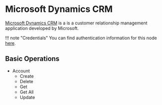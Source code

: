 # Microsoft Dynamics CRM

[Microsoft Dynamics CRM](https://dynamics.microsoft.com/en-us/) is a is a customer relationship management application developed by Microsoft.

!!! note "Credentials"
    You can find authentication information for this node [here](/integrations/credentials/microsoft/).


## Basic Operations

* Account
    * Create
    * Delete
    * Get
    * Get All
    * Update
